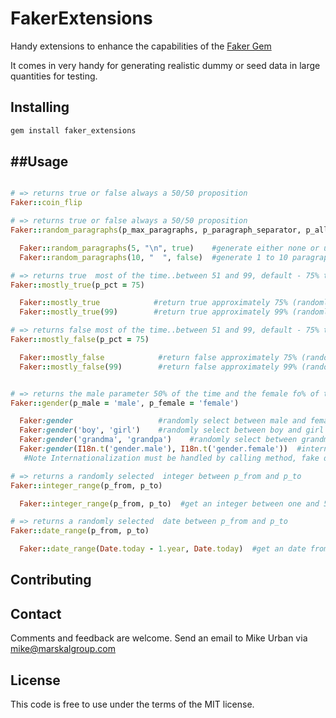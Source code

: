 FakerExtensions
===============
Handy extensions to enhance the capabilities of the [Faker Gem](https://github.com/stympy/faker)

It comes in very handy for generating realistic dummy or seed data in large quantities for testing.

Installing
----------
```bash
gem install faker_extensions
```

##Usage
-----
```ruby

# => returns true or false always a 50/50 proposition
Faker::coin_flip

# => returns true or false always a 50/50 proposition
Faker::random_paragraphs(p_max_paragraphs, p_paragraph_separator, p_allow_nil)

  Faker::random_paragraphs(5, "\n", true)    #generate either none or up to 5 paragraphs separated by a newline
  Faker::random_paragraphs(10, "  ", false)  #generate 1 to 10 paragraphs separated by 2 spaces

# => returns true  most of the time..between 51 and 99, default - 75% true
Faker::mostly_true(p_pct = 75)

  Faker::mostly_true            #return true approximately 75% (randomly) of the time
  Faker::mostly_true(99)        #return true approximately 99% (randomly) of the time

# => returns false most of the time..between 51 and 99, default - 75% true
Faker::mostly_false(p_pct = 75)

  Faker::mostly_false            #return false approximately 75% (randomly) of the time
  Faker::mostly_false(99)        #return false approximately 99% (randomly) of the time


# => returns the male parameter 50% of the time and the female fo% of the time (approximately and randomly)
Faker::gender(p_male = 'male', p_female = 'female')

  Faker:gender                   #randomly select between male and female
  Faker:gender('boy', 'girl')    #randomly select between boy and girl
  Faker:gender('grandma', 'grandpa')    #randomly select between grandma and grandpa
  Faker:gender(I18n.t('gender.male'), I18n.t('gender.female'))  #internationalization way to select gender
   #Note Internationalization must be handled by calling method, fake does nothing more in this case than choose between two values

# => returns a randomly selected  integer between p_from and p_to
Faker::integer_range(p_from, p_to)

  Faker::integer_range(p_from, p_to)  #get an integer between one and 5

# => returns a randomly selected  date between p_from and p_to
Faker::date_range(p_from, p_to)

  Faker::date_range(Date.today - 1.year, Date.today)  #get an date from a year ago until today


```

Contributing
------------

Contact
-------
Comments and feedback are welcome. Send an email to Mike Urban via mike@marskalgroup.com

License
-------
This code is free to use under the terms of the MIT license.
